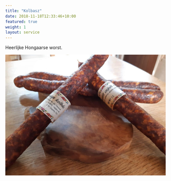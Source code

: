 ```yaml
---
title: "Kolbasz"
date: 2018-11-18T12:33:46+10:00
featured: true
weight: 1
layout: service
---
```


Heerlijke Hongaarse worst.

![Kolbasz](/images/Kolbasz.jpg)
